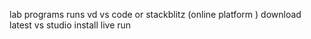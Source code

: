 lab programs runs vd vs code or stackblitz (online platform )
download latest vs studio
install live run
